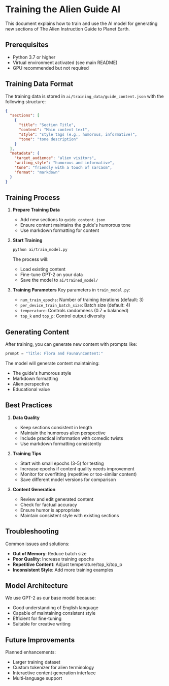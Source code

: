 # Training the Alien Guide AI

This document explains how to train and use the AI model for generating new sections of The Alien Instruction Guide to Planet Earth.

## Prerequisites

- Python 3.7 or higher
- Virtual environment activated (see main README)
- GPU recommended but not required

## Training Data Format

The training data is stored in `ai/training_data/guide_content.json` with the following structure:

```json
{
  "sections": [
    {
      "title": "Section Title",
      "content": "Main content text",
      "style": "style tags (e.g., humorous, informative)",
      "tone": "tone description"
    }
  ],
  "metadata": {
    "target_audience": "alien visitors",
    "writing_style": "humorous and informative",
    "tone": "friendly with a touch of sarcasm",
    "format": "markdown"
  }
}
```

## Training Process

1. **Prepare Training Data**
   - Add new sections to `guide_content.json`
   - Ensure content maintains the guide's humorous tone
   - Use markdown formatting for content

2. **Start Training**
   ```bash
   python ai/train_model.py
   ```
   The process will:
   - Load existing content
   - Fine-tune GPT-2 on your data
   - Save the model to `ai/trained_model/`

3. **Training Parameters**
   Key parameters in `train_model.py`:
   - `num_train_epochs`: Number of training iterations (default: 3)
   - `per_device_train_batch_size`: Batch size (default: 4)
   - `temperature`: Controls randomness (0.7 = balanced)
   - `top_k` and `top_p`: Control output diversity

## Generating Content

After training, you can generate new content with prompts like:
```python
prompt = "Title: Flora and Fauna\nContent:"
```

The model will generate content maintaining:
- The guide's humorous style
- Markdown formatting
- Alien perspective
- Educational value

## Best Practices

1. **Data Quality**
   - Keep sections consistent in length
   - Maintain the humorous alien perspective
   - Include practical information with comedic twists
   - Use markdown formatting consistently

2. **Training Tips**
   - Start with small epochs (3-5) for testing
   - Increase epochs if content quality needs improvement
   - Monitor for overfitting (repetitive or too-similar content)
   - Save different model versions for comparison

3. **Content Generation**
   - Review and edit generated content
   - Check for factual accuracy
   - Ensure humor is appropriate
   - Maintain consistent style with existing sections

## Troubleshooting

Common issues and solutions:
- **Out of Memory**: Reduce batch size
- **Poor Quality**: Increase training epochs
- **Repetitive Content**: Adjust temperature/top_k/top_p
- **Inconsistent Style**: Add more training examples

## Model Architecture

We use GPT-2 as our base model because:
- Good understanding of English language
- Capable of maintaining consistent style
- Efficient for fine-tuning
- Suitable for creative writing

## Future Improvements

Planned enhancements:
- Larger training dataset
- Custom tokenizer for alien terminology
- Interactive content generation interface
- Multi-language support 